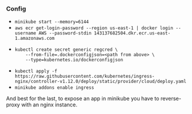 ### Config

- `minikube start --memory=6144`
- `aws ecr get-login-password --region us-east-1 | docker login --username AWS --password-stdin 143137682504.dkr.ecr.us-east-1.amazonaws.com`
- ```
  kubectl create secret generic regcred \
      --from-file=.dockerconfigjson=<path from above> \
      --type=kubernetes.io/dockerconfigjson
  ```
- `kubectl apply -f https://raw.githubusercontent.com/kubernetes/ingress-nginx/controller-v1.12.0/deploy/static/provider/cloud/deploy.yaml`
- `minikube addons enable ingress`

And best for the last, to expose an app in minikube you have to reverse-proxy with an nginx instance.

